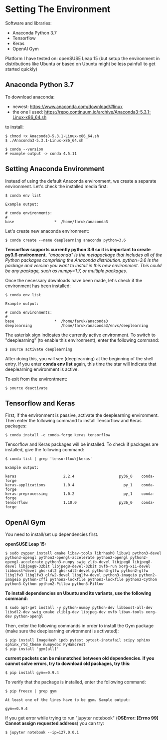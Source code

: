 # Setting The Environment

Software and libraries:
- Anaconda Python 3.7
- Tensorflow
- Keras
- OpenAI Gym

Platform I have tested on: openSUSE Leap 15 (but setup the environment in distributions like Ubuntu or based on Ubuntu might be less painfull to get started quickly)

## Anaconda Python 3.7

To download anaconda: 
- newest: https://www.anaconda.com/download/#linux
- the one I used: https://repo.continuum.io/archive/Anaconda3-5.3.1-Linux-x86_64.sh

to install:
```
$ chmod +x Anaconda3-5.3.1-Linux-x86_64.sh
$ ./Anaconda3-5.3.1-Linux-x86_64.sh

$ conda --version
# example output -> conda 4.5.11
```

## Setting Anaconda Environment

Instead of using the default Anaconda environment, we create a separate environment. Let's check the installed media first:

```
$ conda env list

Example output:

# conda environments:
#
base                  *  /home/faruk/anaconda3
```

Let's create new anaconda environment:

```
$ conda create --name deeplearning anaconda python=3.6
```

**Tensorflow supports currently python 3.6 so it is important to create py3.6 environment.**
*"anaconda" is the metapackage that includes all of the Python packages comprising the Anaconda distribution. python=3.6 is the package and version you want to install in this new environment. This could be any package, such as numpy=1.7, or multiple packages.*

Once the necessary downloads have been made, let's check if the environment has been installed:

```
$ conda env list

Example output:

# conda environments:
#
base                  *  /home/faruk/anaconda3
deeplearning             /home/faruk/anaconda3/envs/deeplearning
```

The asterisk sign indicates the currently active environment. To switch to "deeplearning" (to enable this environment), enter the following command:

```
$ source activate deeplearning
```

After doing this, you will see (deeplearning) at the beginning of the shell entry. If you enter **conda env list** again, this time the star will indicate that deeplearning environment is active.

To exit from the environtment:

```
$ source deactivate
```

## Tensorflow and Keras

First, if the environment is passive, activate the deeplearning environment. Then enter the following command to install Tensorflow and Keras packages:

```
$ conda install -c conda-forge keras tensorflow
```

Tensorflow and Keras packages will be installed. To check if packages are installed, give the following command:

```
$ conda list | grep 'tensorflow\|keras'

Example output:

keras                     2.2.4                    py36_0    conda-forge
keras-applications        1.0.4                      py_1    conda-forge
keras-preprocessing       1.0.2                      py_1    conda-forge
tensorflow                1.10.0                   py36_0    conda-forge
```

## OpenAI Gym

You need to install/set up dependencies first.

**openSUSE Leap 15:**

```
$ sudo zypper install cmake libav-tools librhash0 libuv1 python3-devel python3-opengl python3-opengl-accelerate python2-opengl python2-opengl-accelerate python3-numpy swig zlib-devel libjpeg8 libjpeg8-devel libjpeg8-32bit libjpeg8-devel-32bit xvfb-run xorg-x11-devel libboost*devel ghc-sdl2 ghc-sdl2-devel python3-glfw python2-glfw libglfw3 libglfw3 glfw2-devel libglfw-devel python3-imageio python2-imageio python-cffi python2-lockfile python3-lockfile python2-Cython python3-Cython python2-Pillow python3-Pillow
```

**To install dependencies on Ubuntu and its variants, use the following command:**

```
$ sudo apt-get install -y python-numpy python-dev libboost-all-dev libsdl2-dev swig cmake zlib1g-dev libjpeg-dev xvfb libav-tools xorg-dev python-opengl
```

Then, enter the following commands in order to install the Gym package (make sure the deeplearning environment is activated):

```
$ pip install ImageHash ipdb pytest pytest-instafail scipy sphinx sphinx_rtd_theme numpydoc PyHamcrest
$ pip install 'gym[all]'
```

**current packets can be mismatched between old dependencies. if you cannot solve errors, try to download old packages, try this:**

```
$ pip install gym==0.9.4
```

To verify that the package is installed, enter the following command:

```
$ pip freeze | grep gym

At least one of the lines have to be gym. Sample output:

gym==0.9.4
```

If you get error while trying to run "jupyter notebook" (**OSError: [Errno 99] Cannot assign requested address**) you can try:

```
$ jupyter notebook --ip=127.0.0.1
```
